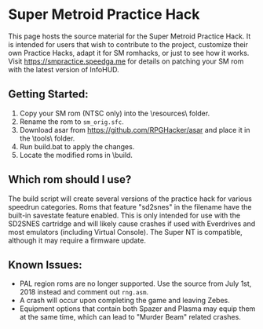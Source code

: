 # Super Metroid Practice Hack

This page hosts the source material for the Super Metroid Practice Hack. It is intended for users that wish to contribute to the project, customize their own Practice Hacks, adapt it for SM romhacks, or just to see how it works. Visit https://smpractice.speedga.me for details on patching your SM rom with the latest version of InfoHUD.

## Getting Started:

1. Copy your SM rom (NTSC only) into the \resources\ folder.
2. Rename the rom to `sm_orig.sfc`.
3. Download asar from https://github.com/RPGHacker/asar and place it in the \tools\ folder.
3. Run build.bat to apply the changes.
4. Locate the modified roms in \build\.

## Which rom should I use?

The build script will create several versions of the practice hack for various speedrun categories. Roms that feature "sd2snes" in the filename have the built-in savestate feature enabled. This is only intended for use with the SD2SNES cartridge and will likely cause crashes if used with Everdrives and most emulators (including Virtual Console). The Super NT is compatible, although it may require a firmware update.

## Known Issues:

* PAL region roms are no longer supported. Use the source from July 1st, 2018 instead and comment out `rng.asm`.
* A crash will occur upon completing the game and leaving Zebes.
* Equipment options that contain both Spazer and Plasma may equip them at the same time, which can lead to "Murder Beam" related crashes.